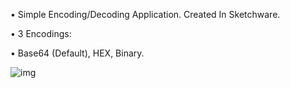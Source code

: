 • Simple Encoding/Decoding Application. Created In Sketchware.

• 3 Encodings:

• Base64 (Default), HEX, Binary.

![img](https://github.com/user-attachments/assets/210cf720-df61-48c2-a0e4-054d9a97637d)
